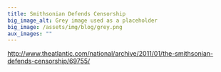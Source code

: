 ```yaml
---
title: Smithsonian Defends Censorship
big_image_alt: Grey image used as a placeholder
big_image: /assets/img/blog/grey.png
aux_images: ""
---
```

http://www.theatlantic.com/national/archive/2011/01/the-smithsonian-defends-censorship/69755/